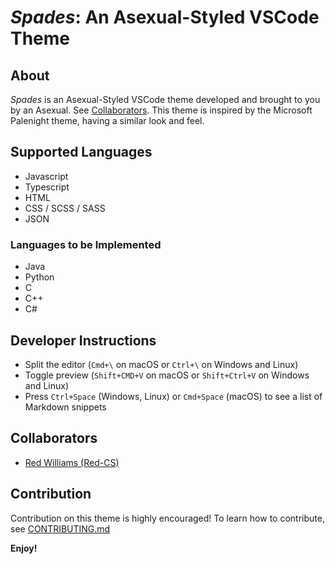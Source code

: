 # _Spades_: An Asexual-Styled VSCode Theme

## About

_Spades_ is an Asexual-Styled VSCode theme developed and brought to you by an Asexual. See [Collaborators](#collaborators). This theme is inspired by the Microsoft Palenight theme, having a similar look and feel.

## Supported Languages

- Javascript
- Typescript
- HTML
- CSS / SCSS / SASS
- JSON

### Languages to be Implemented

- Java
- Python
- C
- C++
- C#

## Developer Instructions

- Split the editor (`Cmd+\` on macOS or `Ctrl+\` on Windows and Linux)
- Toggle preview (`Shift+CMD+V` on macOS or `Shift+Ctrl+V` on Windows and Linux)
- Press `Ctrl+Space` (Windows, Linux) or `Cmd+Space` (macOS) to see a list of Markdown snippets

## Collaborators

- [Red Williams (Red-CS)](https://www.github.com/Red-CS)

## Contribution

Contribution on this theme is highly encouraged! To learn how to contribute, see [CONTRIBUTING.md](CONTRIBUTING.md)

**Enjoy!**
